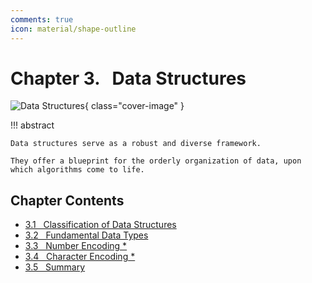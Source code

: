```yaml
---
comments: true
icon: material/shape-outline
---
```


# Chapter 3. &nbsp; Data Structures

<div class="center-table" markdown>

![Data Structures](../assets/covers/chapter_data_structure.jpg){ class="cover-image" }

</div>

!!! abstract

    Data structures serve as a robust and diverse framework.

    They offer a blueprint for the orderly organization of data, upon which algorithms come to life.

## Chapter Contents

- [3.1 &nbsp; Classification of Data Structures](https://www.hello-algo.com/chapter_data_structure/classification_of_data_structure/)
- [3.2 &nbsp; Fundamental Data Types](https://www.hello-algo.com/chapter_data_structure/basic_data_types/)
- [3.3 &nbsp; Number Encoding *](https://www.hello-algo.com/chapter_data_structure/number_encoding/)
- [3.4 &nbsp; Character Encoding *](https://www.hello-algo.com/chapter_data_structure/character_encoding/)
- [3.5 &nbsp; Summary](https://www.hello-algo.com/chapter_data_structure/summary/)
